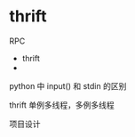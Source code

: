 # thrift



RPC

*   thrift
*   







python 中 input() 和 stdin 的区别





thrift 单例多线程，多例多线程



项目设计





